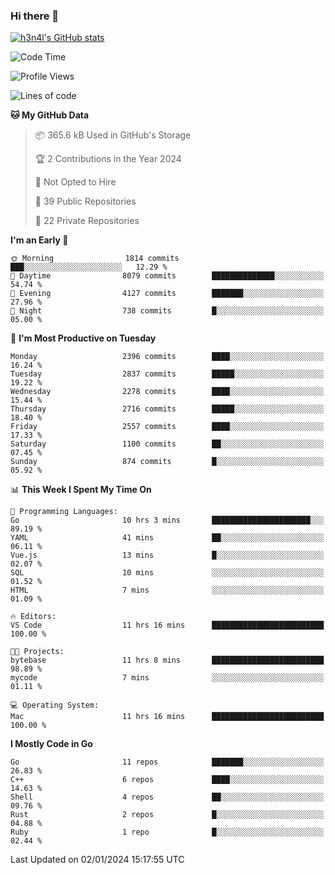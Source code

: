 ### Hi there 👋

[![h3n4l's GitHub stats](https://github-readme-stats.vercel.app/api?username=h3n4l&count_private=true&show_icons=true&theme=radical)](https://github.com/h3n4l/github-readme-stats)

<!--START_SECTION:waka-->
![Code Time](http://img.shields.io/badge/Code%20Time-1%2C824%20hrs%2027%20mins-blue)

![Profile Views](http://img.shields.io/badge/Profile%20Views-0-blue)

![Lines of code](https://img.shields.io/badge/From%20Hello%20World%20I%27ve%20Written-3.9%20million%20lines%20of%20code-blue)

**🐱 My GitHub Data** 

> 📦 365.6 kB Used in GitHub's Storage 
 > 
> 🏆 2 Contributions in the Year 2024
 > 
> 🚫 Not Opted to Hire
 > 
> 📜 39 Public Repositories 
 > 
> 🔑 22 Private Repositories 
 > 
**I'm an Early 🐤** 

```text
🌞 Morning                1814 commits        ███░░░░░░░░░░░░░░░░░░░░░░   12.29 % 
🌆 Daytime                8079 commits        ██████████████░░░░░░░░░░░   54.74 % 
🌃 Evening                4127 commits        ███████░░░░░░░░░░░░░░░░░░   27.96 % 
🌙 Night                  738 commits         █░░░░░░░░░░░░░░░░░░░░░░░░   05.00 % 
```
📅 **I'm Most Productive on Tuesday** 

```text
Monday                   2396 commits        ████░░░░░░░░░░░░░░░░░░░░░   16.24 % 
Tuesday                  2837 commits        █████░░░░░░░░░░░░░░░░░░░░   19.22 % 
Wednesday                2278 commits        ████░░░░░░░░░░░░░░░░░░░░░   15.44 % 
Thursday                 2716 commits        █████░░░░░░░░░░░░░░░░░░░░   18.40 % 
Friday                   2557 commits        ████░░░░░░░░░░░░░░░░░░░░░   17.33 % 
Saturday                 1100 commits        ██░░░░░░░░░░░░░░░░░░░░░░░   07.45 % 
Sunday                   874 commits         █░░░░░░░░░░░░░░░░░░░░░░░░   05.92 % 
```


📊 **This Week I Spent My Time On** 

```text
💬 Programming Languages: 
Go                       10 hrs 3 mins       ██████████████████████░░░   89.19 % 
YAML                     41 mins             ██░░░░░░░░░░░░░░░░░░░░░░░   06.11 % 
Vue.js                   13 mins             █░░░░░░░░░░░░░░░░░░░░░░░░   02.07 % 
SQL                      10 mins             ░░░░░░░░░░░░░░░░░░░░░░░░░   01.52 % 
HTML                     7 mins              ░░░░░░░░░░░░░░░░░░░░░░░░░   01.09 % 

🔥 Editors: 
VS Code                  11 hrs 16 mins      █████████████████████████   100.00 % 

🐱‍💻 Projects: 
bytebase                 11 hrs 8 mins       █████████████████████████   98.89 % 
mycode                   7 mins              ░░░░░░░░░░░░░░░░░░░░░░░░░   01.11 % 

💻 Operating System: 
Mac                      11 hrs 16 mins      █████████████████████████   100.00 % 
```

**I Mostly Code in Go** 

```text
Go                       11 repos            ███████░░░░░░░░░░░░░░░░░░   26.83 % 
C++                      6 repos             ████░░░░░░░░░░░░░░░░░░░░░   14.63 % 
Shell                    4 repos             ██░░░░░░░░░░░░░░░░░░░░░░░   09.76 % 
Rust                     2 repos             █░░░░░░░░░░░░░░░░░░░░░░░░   04.88 % 
Ruby                     1 repo              █░░░░░░░░░░░░░░░░░░░░░░░░   02.44 % 
```




 Last Updated on 02/01/2024 15:17:55 UTC
<!--END_SECTION:waka-->

